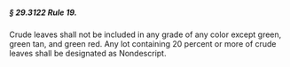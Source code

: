 ##### § 29.3122 Rule 19. #####

Crude leaves shall not be included in any grade of any color except green, green tan, and green red. Any lot containing 20 percent or more of crude leaves shall be designated as Nondescript.